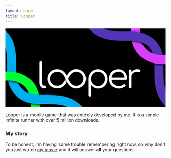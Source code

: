 ```yaml
---
layout: page
title: Looper
---
```

<img src="looper_Promo_1024x500.png?raw=true"/>

Looper is a mobile game that was entirely developed by me. It is a simple infinite runner with over 5 million downloads.

### My story

To be honest, I'm having some trouble remembering right now, so why don't you just watch [my movie](https://en.wikipedia.org/wiki/The_Princess_Bride_%28film%29) and it will answer **all** your questions.
